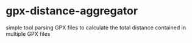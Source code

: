 # gpx-distance-aggregator
simple tool parsing GPX files to calculate the total distance contained in multiple GPX files
